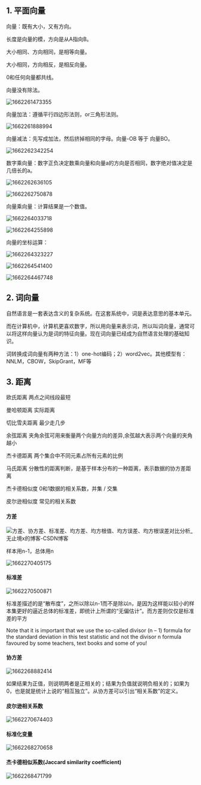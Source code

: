 ## 1. 平面向量

向量：既有大小，又有方向。

长度是向量的模，方向是从A指向B。

大小相同、方向相同，是相等向量。

大小相同，方向相反，是相反向量。

0和任何向量都共线。

向量没有除法。

![1662261473355](image/推荐系统基础/1662261473355.png)

向量加法：遵循平行四边形法则，or三角形法则。

![1662261888994](image/推荐系统基础/1662261888994.png)

向量减法：先写成加法，然后挤掉相同的字母。向量-OB 等于 向量BO。

![1662262342254](image/推荐系统基础/1662262342254.png)

数字乘向量：数字正负决定数乘向量和向量a的方向是否相同，数字绝对值决定是几倍长的a。

![1662262636105](image/推荐系统基础/1662262636105.png)

![1662262750878](https://file+.vscode-resource.vscode-cdn.net/Users/xw/Documents/shared_linux/Notes/image/%E6%8E%A8%E8%8D%90%E7%B3%BB%E7%BB%9F%E5%9F%BA%E7%A1%80/1662262750878.png)

向量乘向量：计算结果是一个数值。

![1662264033718](image/推荐系统基础/1662264033718.png)

![1662264255898](image/推荐系统基础/1662264255898.png)

向量的坐标运算：

![1662264323227](image/推荐系统基础/1662264323227.png)

![1662264541400](image/推荐系统基础/1662264541400.png)

![1662264467748](image/推荐系统基础/1662264467748.png)

## 2. 词向量

自然语言是一套表达含义的复杂系统。在这套系统中，词是表达意思的基本单元。

而在计算机中，计算机更喜欢数字，所以用向量来表示词，所以叫词向量，通常可以将这样向量认为是词的特征向量。现在词向量已经成为自然语言处理的基础知识。

词转换成词向量有两种方法：1）one-hot编码；2）word2vec。其他模型有：NNLM，CBOW，SkipGrant，MF等

## 3. 距离

欧氏距离			两点之间线段最短

曼哈顿距离		实际距离

切比雪夫距离		最少走几步

余弦距离			夹角余弦可用来衡量两个向量方向的差异,余弦越大表示两个向量的夹角越小

杰卡德距离		两个集合中不同元素占所有元素的比例

马氏距离			分散性的距离判断，是基于样本分布的一种距离，表示数据的协方差距离

杰卡德相似度		0和1数据的相关系数，并集 / 交集

皮尔逊相似度		常见的相关系数


#### 方差

![方差、协方差、标准差、均方差、均方根值、均方误差、均方根误差对比分析_无止境x的博客-CSDN博客](https://img-blog.csdnimg.cn/20190329154531461.png)

样本用n-1，总体用n

![1662270405175](image/推荐系统基础/1662270405175.png)

#### 标准差

![1662270500871](image/推荐系统基础/1662270500871.png)

标准差描述的是“散布度”，之所以除以n-1而不是除以n，是因为这样能以较小的样本集更好的逼近总体的标准差，即统计上所谓的“无偏估计”。而方差则仅仅是标准差的平方

Note that it is important that we use the so-called divisor (n – 1) formula for the standard deviation in this test statistic and not the divisor n formula favoured by some teachers, text books and some of you!


#### 协方差

![1662268882414](image/推荐系统基础/1662268882414.png)

如果结果为正值，则说明两者是正相关的；结果为负值就说明负相关的；如果为0，也是就是统计上说的“相互独立”。从协方差可以引出“相关系数”的定义。


#### 皮尔逊相关系数

![1662270674403](image/推荐系统基础/1662270674403.png)


#### 标准化变量

![1662268270658](image/推荐系统基础/1662268270658.png)

#### 杰卡德相似系数(Jaccard similarity coefficient)

![1662268471799](image/推荐系统基础/1662268471799.png)

